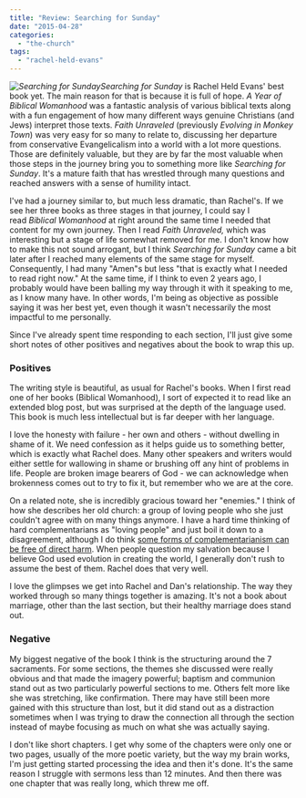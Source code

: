 ```yaml
---
title: "Review: Searching for Sunday"
date: "2015-04-28"
categories: 
  - "the-church"
tags: 
  - "rachel-held-evans"
---
```


_![Searching for Sunday](images/Searching-for-Sunday.jpg)Searching for Sunday_ is Rachel Held Evans' best book yet. The main reason for that is because it is full of hope. _A Year of Biblical Womanhood_ was a fantastic analysis of various biblical texts along with a fun engagement of how many different ways genuine Christians (and Jews) interpret those texts. _Faith Unraveled_ (previously _Evolving in Monkey Town_) was very easy for so many to relate to, discussing her departure from conservative Evangelicalism into a world with a lot more questions. Those are definitely valuable, but they are by far the most valuable when those steps in the journey bring you to something more like _Searching for Sunday_. It's a mature faith that has wrestled through many questions and reached answers with a sense of humility intact.

I've had a journey similar to, but much less dramatic, than Rachel's. If we see her three books as three stages in that journey, I could say I read _Biblical Womanhood_ at right around the same time I needed that content for my own journey. Then I read _Faith Unraveled,_ which was interesting but a stage of life somewhat removed for me. I don't know how to make this not sound arrogant, but I think _Searching for Sunday_ came a bit later after I reached many elements of the same stage for myself. Consequently, I had many "Amen"s but less "that is exactly what I needed to read right now." At the same time, if I think to even 2 years ago, I probably would have been balling my way through it with it speaking to me, as I know many have. In other words, I'm being as objective as possible saying it was her best yet, even though it wasn't necessarily the most impactful to me personally.

Since I've already spent time responding to each section, I'll just give some short notes of other positives and negatives about the book to wrap this up.

### Positives

The writing style is beautiful, as usual for Rachel's books. When I first read one of her books (Biblical Womanhood), I sort of expected it to read like an extended blog post, but was surprised at the depth of the language used. This book is much less intellectual but is far deeper with her language.

I love the honesty with failure - her own and others - without dwelling in shame of it. We need confession as it helps guide us to something better, which is exactly what Rachel does. Many other speakers and writers would either settle for wallowing in shame or brushing off any hint of problems in life. People are broken image bearers of God - we can acknowledge when brokenness comes out to try to fix it, but remember who we are at the core.

On a related note, she is incredibly gracious toward her "enemies." I think of how she describes her old church: a group of loving people who she just couldn't agree with on many things anymore. I have a hard time thinking of hard complementarians as "loving people" and just boil it down to a disagreement, although I do think [some forms of complementarianism can be free of direct harm](http://anabaptistredux.com/harmless-complementarianism/). When people question my salvation because I believe God used evolution in creating the world, I generally don't rush to assume the best of them. Rachel does that very well.

I love the glimpses we get into Rachel and Dan's relationship. The way they worked through so many things together is amazing. It's not a book about marriage, other than the last section, but their healthy marriage does stand out.

### Negative

My biggest negative of the book I think is the structuring around the 7 sacraments. For some sections, the themes she discussed were really obvious and that made the imagery powerful; baptism and communion stand out as two particularly powerful sections to me. Others felt more like she was stretching, like confirmation. There may have still been more gained with this structure than lost, but it did stand out as a distraction sometimes when I was trying to draw the connection all through the section instead of maybe focusing as much on what she was actually saying.

I don't like short chapters. I get why some of the chapters were only one or two pages, usually of the more poetic variety, but the way my brain works, I'm just getting started processing the idea and then it's done. It's the same reason I struggle with sermons less than 12 minutes. And then there was one chapter that was really long, which threw me off.
